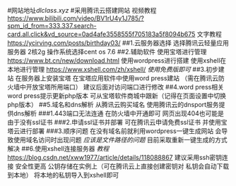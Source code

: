 #网站地址*dlclass.xyz*
#采用腾讯云搭建网站
视频教程
<https://www.bilibili.com/video/BV1rU4y1J785/?spm_id_from=333.337.search-card.all.click&vd_source=0ad4afe3558555f705183a5f8094b675>
文字教程 <https://ycirving.com/posts/birthday03/>
##1.云服务器选择
选择腾讯云轻量应用服务器 2核2g 操作系统选择cent os 7.6
##2.辅助软件
使用宝塔进行管理 <https://www.bt.cn/new/download.html>
使用wordpress进行搭建
使用xshell在本地进行管理 <https://www.xshell.com/zh/xshell/>
*使用免费版即可*
##3.初步建站
在服务器上安装宝塔 在宝塔应用软件中使用word press建站
（需在腾讯云防火墙中开放宝塔所用端口）
建议后面对访问端口进行修改
##4.word press相关
word press提示更新php版本 可从宝塔软件商城中跟新（记得在页面设置中切换php版本）
##5.域名和dns解析
从腾讯云购买域名 使用腾讯云的dnsport服务提供dns解析
###1.443端口无法连通
在防火墙中开通即可 网页出现404也可能是由于没有ssl证书
###2.申请ssl证书并部署
可在腾讯云申请免费ssl证书 并使用宝塔云进行部署
###3.顺序问题
在没有域名前就利用wordpress一键生成网站 会导致使用域名访问时出现问题
*应该是文件路径的问题*
目前采取重新一键生成的方式解决
##6.使用xshell连接服务器
*教程* <https://blog.csdn.net/xww1977/article/details/118088867>
建议采用ssh密钥连接 安全性更高 
公钥存储在实例上（可在腾讯云上直接创建密钥对 私钥会自动下载到本地）
将本地的私钥导入到xshell即可